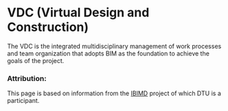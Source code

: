 # VDC (Virtual Design and Construction)

The VDC is the integrated multidisciplinary management of work processes and team organization that adopts BIM as the foundation to achieve the goals of the project.

### Attribution:
This page is based on information from the [IBIMD](https://www.ct.upt.ro/IBIMD/) project of which DTU is a participant.


